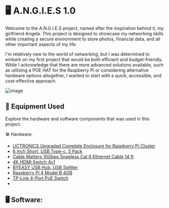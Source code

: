 # 🖥 A.N.G.I.E.S 1.0

Welcome to the A.N.G.I.E.S project, named after the inspiration behind it, my girlfriend Angela. This project is designed to showcase my networking skills while creating a secure environment to store photos, financial data, and all other important aspects of my life. 

I'm relatively new to the world of networking, but I was determined to embark on my first project that would be both efficient and budget-friendly. While I acknowledge that there are more advanced solutions available, such as utilizing a POE HAT for the Raspberry Pi or considering alternative hardware options altogether, I wanted to start with a quick, accessible, and cost-effective approach.

![image](https://github.com/RobbiDev/A.N.G.I.E.S/assets/54921185/496dfa74-d7cc-42d7-ab21-edb192882dd2)

## 🔧 Equipment Used
Explore the hardware and software components that was used in this project.

🛠️ Hardware:
- [UCTRONICS Upgraded Complete Enclosure for Raspberry Pi Cluster](https://www.amazon.com/UCTRONICS-Upgraded-Enclosure-Raspberry-Removable/dp/B09JNHKL2N/ref=asc_df_B09JNHKL2N/?tag=hyprod-20&linkCode=df0&hvadid=647248209079&hvpos=&hvnetw=g&hvrand=9765298955537551123&hvpone=&hvptwo=&hvqmt=&hvdev=c&hvdvcmdl=&hvlocint=&hvlocphy=9009639&hvtargid=pla-1578514941527&psc=1)
- [6 inch Short, USB Type-c, 5 Pack](https://www.amazon.com/dp/B08LL1SVZD?psc=1&ref=ppx_yo2ov_dt_b_product_details)
- [Cable Matters 10Gbps Snagless Cat 6 Ethernet Cable 14 ft](https://www.amazon.com/dp/B0B57QKJ1D?psc=1&ref=ppx_yo2ov_dt_b_product_details)
- [4K HDMI Switch 4x1](https://www.amazon.com/dp/B08MPQW6TX?psc=1&ref=ppx_yo2ov_dt_b_product_details)
- [BYEASY USB Hub, USB Splitter](https://www.amazon.com/dp/B0B1MLZG3W?psc=1&ref=ppx_yo2ov_dt_b_product_details)
- [Raspberry Pi 4 Model B 4GB](https://www.amazon.com/Raspberry-Model-2019-Quad-Bluetooth/dp/B07TC2BK1X/ref=sr_1_3?crid=2LIABDYLU52DW&keywords=raspberry+pi+4&qid=1699933396&s=electronics&sprefix=rasberry%2Celectronics%2C78&sr=1-3&ufe=app_do%3Aamzn1.fos.006c50ae-5d4c-4777-9bc0-4513d670b6bc)
- [TP-Link 4-Port PoE Switch](https://www.amazon.com/TP-Link-Compliant-Shielded-Optimization-TL-SG1005P/dp/B076HZFY3F/ref=sr_1_1_sspa?crid=15ARV479P2RXY&keywords=4+port+poe+switch&qid=1699933429&sprefix=4+port+P%2Caps%2C83&sr=8-1-spons&sp_csd=d2lkZ2V0TmFtZT1zcF9hdGY&psc=1)
- 
🖥️ Software:
- 

